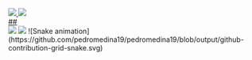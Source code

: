  <div>
  <a href="https://github.com/pedromedina19">
  <img height="180em" src="https://github-readme-stats.vercel.app/api?username=pedromedina19&show_icons=true&theme=dark&include_all_commits=true&count_private=true"/>
  <img height="180em" src="https://github-readme-stats.vercel.app/api/top-langs/?username=pedromedina19&layout=compact&langs_count=7&theme=dark"/>
</div>
##
<div> 
  <a href="https://www.instagram.com/pedromedina___" target="_blank"><img src="https://img.shields.io/badge/-Instagram-%23E4405F?style=for-the-badge&logo=instagram&logoColor=white" target="_blank"></a>
  <a href="https://www.linkedin.com/in/pedro-medina-967232219" target="_blank"><img src="https://img.shields.io/badge/-LinkedIn-%230077B5?style=for-the-badge&logo=linkedin&logoColor=white" target="_blank"></a> 
 ![Snake animation](https://github.com/pedromedina19/pedromedina19/blob/output/github-contribution-grid-snake.svg)
</div>
  
